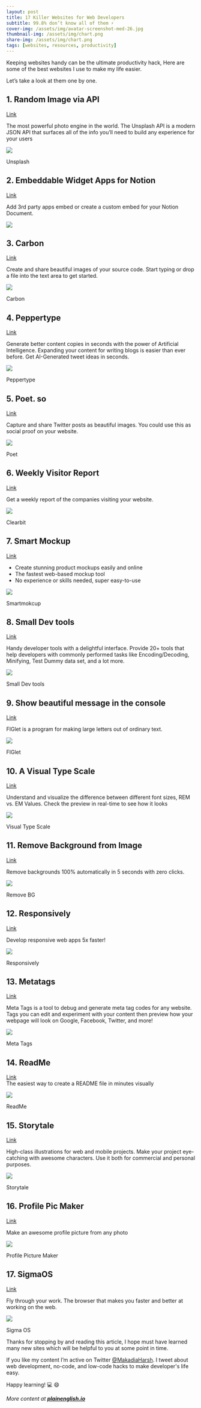 ```yaml
---
layout: post
title: 17 Killer Websites for Web Developers
subtitle: 99.8% don’t know all of them ⚡
cover-img: /assets/img/avatar-screenshot-med-26.jpg
thumbnail-img: /assets/img/chart.png
share-img: /assets/img/chart.png
tags: [websites, resources, productivity]
---
```


Keeping websites handy can be the ultimate productivity hack, Here are some of the best websites I use to make my life easier.

Let’s take a look at them one by one.

1\. Random Image via API
------------------------

[Link](https://source.unsplash.com)

The most powerful photo engine in the world. The Unsplash API is a modern JSON API that surfaces all of the info you’ll need to build any experience for your users

![](https://miro.medium.com/max/700/0*Q2Uv6hgoDLMUJh9f)

Unsplash

2\. Embeddable Widget Apps for Notion
-------------------------------------

[Link](http://apption.co)

Add 3rd party apps embed or create a custom embed for your Notion Document.

![](https://miro.medium.com/max/700/0*2_dUaYwyGZxNi6If)

3\. Carbon
----------

[Link](http://carbon.now.sh)

Create and share beautiful images of your source code. Start typing or drop a file into the text area to get started.

![](https://miro.medium.com/max/700/0*3wWMwxsYpyjsOcPD)

Carbon

4\. Peppertype
--------------

[Link](https://peppertype.ai)

Generate better content copies in seconds with the power of Artificial Intelligence. Expanding your content for writing blogs is easier than ever before. Get AI-Generated tweet ideas in seconds.

![](https://miro.medium.com/max/700/0*iFLwPx8jYn6QF7pZ)

Peppertype

5\. Poet. so
------------

[Link](http://poet.so)

Capture and share Twitter posts as beautiful images. You could use this as social proof on your website.

![](https://miro.medium.com/max/700/0*RS1wtWdFfNXy4mqv)

Poet

6\. Weekly Visitor Report
-------------------------

[Link](https://t.co/nuLFTvQhcq?amp=1)

Get a weekly report of the companies visiting your website.

![](https://miro.medium.com/max/700/0*aEKcKnSw9tCbIeyp)

Clearbit

7\. Smart Mockup
----------------

[Link](http://smartmockups.com)

*   Create stunning product mockups easily and online
*   The fastest web-based mockup tool
*   No experience or skills needed, super easy-to-use

![](https://miro.medium.com/max/700/0*yRmni1QC2d9nL4ln)

Smartmokcup

8\. Small Dev tools
-------------------

[Link](https://smalldev.tools)

Handy developer tools with a delightful interface. Provide 20+ tools that help developers with commonly performed tasks like Encoding/Decoding, Minifying, Test Dummy data set, and a lot more.

![](https://miro.medium.com/max/700/0*TdOjONvwQue0fBB9)

Small Dev tools

9\. Show beautiful message in the console
-----------------------------------------

[Link](http://npmjs.com/package/figlet)

FIGlet is a program for making large letters out of ordinary text.

![](https://miro.medium.com/max/700/0*gU4bi4xeOj1Dxh32)

FIGlet

10\. A Visual Type Scale
------------------------

[Link](http://type-scale.com)

Understand and visualize the difference between different font sizes, REM vs. EM Values. Check the preview in real-time to see how it looks

![](https://miro.medium.com/max/700/0*G4P4iH-2fiGOD92z)

Visual Type Scale

11\. Remove Background from Image
---------------------------------

[Link](https://remove.bg)

Remove backgrounds 100% automatically in 5 seconds with zero clicks.

![](https://miro.medium.com/max/700/0*YoBWO2VW7fReP8_n)

Remove BG

12\. Responsively
-----------------

[Link](https://responsively.app)

Develop responsive web apps 5x faster!

![](https://miro.medium.com/max/700/0*z2fF9uldfsuewMZO)

Responsively

13\. Metatags
-------------

[Link](http://metatags.io)

Meta Tags is a tool to debug and generate meta tag codes for any website. Tags you can edit and experiment with your content then preview how your webpage will look on Google, Facebook, Twitter, and more!

![](https://miro.medium.com/max/700/0*GZC4CNcwUkP3SDc1)

Meta Tags

14\. ReadMe
-----------

[Link](https://readme.so)  
The easiest way to create a README file in minutes visually

![](https://miro.medium.com/max/700/0*LOwNjlyJQtvXsKG_)

ReadMe

15\. Storytale
--------------

[Link](https://storytale.io)

High-class illustrations for web and mobile projects. Make your project eye-catching with awesome characters. Use it both for commercial and personal purposes.

![](https://miro.medium.com/max/700/0*QdBUPxj0DebfXpOF)

Storytale

16\. Profile Pic Maker
----------------------

[Link](https://pfpmaker.com)

Make an awesome profile picture from any photo

![](https://miro.medium.com/max/700/0*cQQDMw6YXhJogZjA)

Profile Picture Maker

17\. SigmaOS
------------

[Link](http://sigmaos.com)

Fly through your work. The browser that makes you faster and better at working on the web.

![](https://miro.medium.com/max/700/0*3csCER6wgIOwye7R)

Sigma OS

Thanks for stopping by and reading this article, I hope must have learned many new sites which will be helpful to you at some point in time.

If you like my content I’m active on Twitter [@MakadiaHarsh](https://twitter.com/MakadiaHarsh). I tweet about web development, no-code, and low-code hacks to make developer's life easy.

Happy learning! 💻 😄

_More content at_ [**_plainenglish.io_**](http://plainenglish.io/)